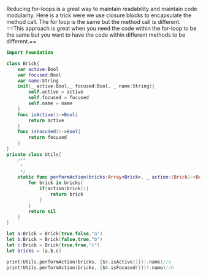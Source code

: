 Reducing for-loops is a great way to maintain readability and maintain code modularity. <!--more--> Here is a trick were we use closure blocks to encapsulate the method call. The for loop is the same but the method call is different. ==This approach is great when you need the code within the for-loop to be the same but you want to have the code within different methods to be different.==

```swift
import Foundation

class Brick{
    var active:Bool
    var focused:Bool
    var name:String
    init(_ active:Bool,_ focused:Bool, _ name:String){
        self.active = active
        self.focused = focused
        self.name = name
    }
    func isActive()->Bool{
        return active
    }
    func isFocused()->Bool{
        return focused
    }
}
private class Utils{
    /**
     *
     */
    static func performAction(bricks:Array<Brick>, _ action:(Brick)->Bool)->Brick?{
        for brick in bricks{
            if(action(brick)){
				return brick
			}
        }
        return nil
    }
}

let a:Brick = Brick(true,false,"a")
let b:Brick = Brick(false,true,"b")
let c:Brick = Brick(true,true,"c")
let bricks = [a,b,c]

print(Utils.performAction(bricks, {$0.isActive()})!.name)//a
print(Utils.performAction(bricks, {$0.isFocused()})!.name)//b
```